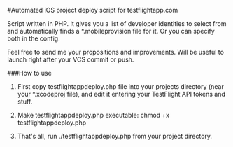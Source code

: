 #Automated iOS project deploy script for testflightapp.com

Script written in PHP. It gives you a list of developer identities to select from and automatically finds a *.mobileprovision file for it. Or you can specify both in the config.

Feel free to send me your propositions and improvements.
Will be useful to launch right after your VCS commit or push.

###How to use

1. First copy testflightappdeploy.php file into your projects directory (near your *.xcodeproj file), and edit it entering your TestFlight API tokens and stuff.

1. Make testflightappdeploy.php executable: chmod +x testflightappdeploy.php

1. That's all, run ./testflightappdeploy.php from your project directory.
